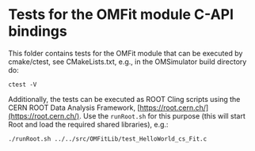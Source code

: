 # Tests for the OMFit module C-API bindings

This folder contains tests for the OMFit module that can be executed by cmake/ctest, see CMakeLists.txt, e.g., in the OMSimulator build directory do:

```shell
ctest -V
```

Additionally, the tests can be executed as ROOT Cling scripts using the CERN
ROOT Data Analysis Framework, [https://root.cern.ch/](https://root.cern.ch/).
Use the `runRoot.sh` for this purpose (this will start Root and load the required
shared libraries), e.g.:

```shell
./runRoot.sh ../../src/OMFitLib/test_HelloWorld_cs_Fit.c
```

